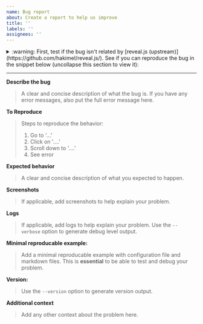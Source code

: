 ```yaml
---
name: Bug report
about: Create a report to help us improve
title: ''
labels: ''
assignees: ''
---
```


<details>

<summary>
    :warning: First, test if the bug isn't related by [reveal.js (upstream)](https://github.com/hakimel/reveal.js/). See if you can reproduce the bug in the snippet below (uncollapse this section to view it):
</summary>

```html
<html>
    <head>
        <link rel="stylesheet" href="https://cdn.jsdelivr.net/npm/reveal.js@latest/dist/reset.min.css" />
        <link rel="stylesheet" href="https://cdn.jsdelivr.net/npm/reveal.js@latest/dist/reveal.min.css " />
        <link rel="stylesheet" href="https://cdn.jsdelivr.net/npm/reveal.js@latest/dist/theme/white.min.css" />

        <script src="https://cdn.jsdelivr.net/npm/reveal.js@latest/dist/reveal.min.js"></script>
        <script src="https://cdn.jsdelivr.net/npm/reveal.js@latest/plugin/markdown/markdown.min.js"></script>
    </head>
    <body>
        <div class="reveal">
            <div class="slides">
                <section data-markdown>
                    <textarea data-template>

                        # Title page

                        ---

                        ## Slide 1

                        A paragraph with some text and a [link](https://google.com).

                        ---
                        ## Slide 2

                        A list:

                        - Item 1
                        - Item 2
                        - Item 3

                        ---

                        ## Slide 3

                        Some more text.

                        ---

                    </textarea>
                </section>
            </div>
        </div>

        <script>
            Reveal.initialize({
                plugins: [RevealMarkdown],
            });
        </script>
    </body>
</html>
```

If the bus is already present here, then it has nothing to do with mkslides. Please create an issue upstream instead of here.
Otherwise, leave the proof here for review in the code block above and continue filling in this issue.

</details>

---

**Describe the bug**

> A clear and concise description of what the bug is. If you have any error messages, also put the full error message here.

**To Reproduce**

> Steps to reproduce the behavior:
> 1. Go to '...'
> 2. Click on '....'
> 3. Scroll down to '....'
> 4. See error

**Expected behavior**

> A clear and concise description of what you expected to happen.

**Screenshots**

> If applicable, add screenshots to help explain your problem.

**Logs**

> If applicable, add logs to help explain your problem. Use the `--verbose` option to generate debug level output.

**Minimal reproducable example:**

> Add a minimal reproducable example with configuration file and markdown files. This is **essential** to be able to test and debug your problem.

**Version:**

> Use the `--version` option to generate version output.

**Additional context**

> Add any other context about the problem here.
